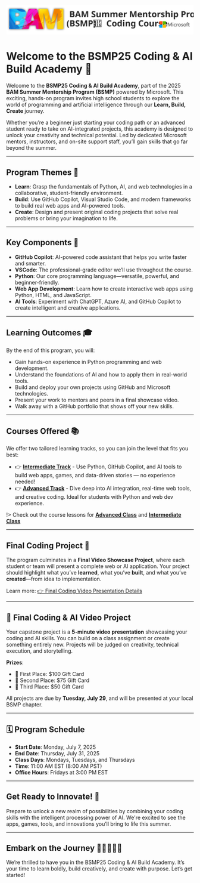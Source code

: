 ![](/_media/logos/bsmp_coders_banner.svg)

# Welcome to the BSMP25 Coding & AI Build Academy 👋 <!-- {docsify-ignore-all} -->

Welcome to the **BSMP25 Coding & AI Build Academy**, part of the 2025 **BAM Summer Mentorship Program (BSMP)** powered by Microsoft. This exciting, hands-on program invites high school students to explore the world of programming and artificial intelligence through our **Learn, Build, Create** journey.

Whether you’re a beginner just starting your coding path or an advanced student ready to take on AI-integrated projects, this academy is designed to unlock your creativity and technical potential. Led by dedicated Microsoft mentors, instructors, and on-site support staff, you’ll gain skills that go far beyond the summer.

---

## Program Themes 🎯

* **Learn**: Grasp the fundamentals of Python, AI, and web technologies in a collaborative, student-friendly environment.
* **Build**: Use GitHub Copilot, Visual Studio Code, and modern frameworks to build real web apps and AI-powered tools.
* **Create**: Design and present original coding projects that solve real problems or bring your imagination to life.

---

## Key Components 🔧

* **GitHub Copilot**: AI-powered code assistant that helps you write faster and smarter.
* **VSCode**: The professional-grade editor we’ll use throughout the course.
* **Python**: Our core programming language—versatile, powerful, and beginner-friendly.
* **Web App Development**: Learn how to create interactive web apps using Python, HTML, and JavaScript.
* **AI Tools**: Experiment with ChatGPT, Azure AI, and GitHub Copilot to create intelligent and creative applications.

---

## Learning Outcomes 🎓

By the end of this program, you will:

* Gain hands-on experience in Python programming and web development.
* Understand the foundations of AI and how to apply them in real-world tools.
* Build and deploy your own projects using GitHub and Microsoft technologies.
* Present your work to mentors and peers in a final showcase video.
* Walk away with a GitHub portfolio that shows off your new skills.

---

## Courses Offered 📚

We offer two tailored learning tracks, so you can join the level that fits you best:

* 👉 [**Intermediate Track**](/2025/intermediate/lesson_summary.md) - Use Python, GitHub Copilot, and AI tools to build web apps, games, and data-driven stories — no experience needed!
* 👉 [**Advanced Track**](/2025/adv/lesson_summary.md) - Dive deep into AI integration, real-time web tools, and creative coding. Ideal for students with Python and web dev experience.

!> Check out the course lessons for [**Advanced Class**](/2025/adv/lesson_summary.md) and [**Intermediate Class**](/2025/intermediate/lesson_summary.md)

---

## Final Coding Project 📅

The program culminates in a **Final Video Showcase Project**, where each student or team will present a complete web or AI application. Your project should highlight what you’ve **learned**, what you’ve **built**, and what you’ve **created**—from idea to implementation.

Learn more: [👉 Final Coding Video Presentation Details](/lessons/student_video_project/final_projects.md)

---

## 🎥 Final Coding & AI Video Project

Your capstone project is a **5-minute video presentation** showcasing your coding and AI skills. You can build on a class assignment or create something entirely new. Projects will be judged on creativity, technical execution, and storytelling.

**Prizes**:
- 🥇 First Place: \$100 Gift Card  
- 🥈 Second Place: \$75 Gift Card  
- 🥉 Third Place: \$50 Gift Card  

All projects are due by **Tuesday, July 29**, and will be presented at your local BSMP chapter.

---

## 🗓️ Program Schedule

- **Start Date**: Monday, July 7, 2025  
- **End Date**: Thursday, July 31, 2025  
- **Class Days**: Mondays, Tuesdays, and Thursdays  
- **Time**: 11:00 AM EST (8:00 AM PST)  
- **Office Hours**: Fridays at 3:00 PM EST  

---

## Get Ready to Innovate! 🚀

Prepare to unlock a new realm of possibilities by combining your coding skills with the intelligent processing power of AI. We're excited to see the apps, games, tools, and innovations you’ll bring to life this summer.

---

## Embark on the Journey 🌟👨‍💻👩‍💻

We’re thrilled to have you in the BSMP25 Coding & AI Build Academy. It’s your time to learn boldly, build creatively, and create with purpose. Let’s get started!







